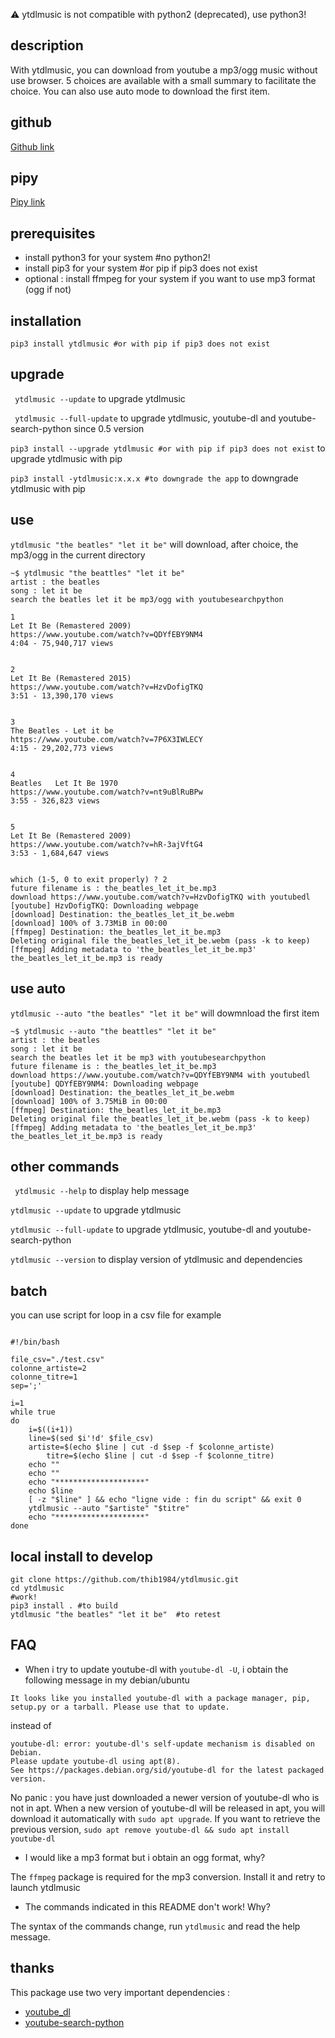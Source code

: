 :warning: ytdlmusic is not compatible with python2 (deprecated), use python3!


## description

With ytdlmusic, you can download from youtube a mp3/ogg music without use browser. 5 choices are available with a small summary to facilitate the choice. You can also use auto mode to download the first item.  

## github

[Github link](https://github.com/thib1984/ytdlmusic/)

## pipy

[Pipy link](https://pypi.org/project/ytdlmusic/)

## prerequisites

- install python3 for your system #no python2!
- install pip3 for your system #or pip if pip3 does not exist
- optional : install ffmpeg for your system if you want to use mp3 format (ogg if not)

## installation

``pip3 install ytdlmusic #or with pip if pip3 does not exist``

## upgrade

`` ytdlmusic --update`` to upgrade ytdlmusic

`` ytdlmusic --full-update`` to upgrade ytdlmusic, youtube-dl and youtube-search-python since 0.5 version

``pip3 install --upgrade ytdlmusic #or with pip if pip3 does not exist`` to upgrade ytdlmusic with pip

``pip3 install -ytdlmusic:x.x.x #to downgrade the app`` to downgrade ytdlmusic with pip
## use

``ytdlmusic "the beatles" "let it be"``
will download, after choice, the mp3/ogg in the current directory

```
~$ ytdlmusic "the beattles" "let it be"
artist : the beatles
song : let it be
search the beatles let it be mp3/ogg with youtubesearchpython

1
Let It Be (Remastered 2009)
https://www.youtube.com/watch?v=QDYfEBY9NM4
4:04 - 75,940,717 views


2
Let It Be (Remastered 2015)
https://www.youtube.com/watch?v=HzvDofigTKQ
3:51 - 13,390,170 views


3
The Beatles - Let it be
https://www.youtube.com/watch?v=7P6X3IWLECY
4:15 - 29,202,773 views


4
Beatles   Let It Be 1970
https://www.youtube.com/watch?v=nt9uBlRuBPw
3:55 - 326,823 views


5
Let It Be (Remastered 2009)
https://www.youtube.com/watch?v=hR-3ajVftG4
3:53 - 1,684,647 views


which (1-5, 0 to exit properly) ? 2
future filename is : the_beatles_let_it_be.mp3
download https://www.youtube.com/watch?v=HzvDofigTKQ with youtubedl
[youtube] HzvDofigTKQ: Downloading webpage
[download] Destination: the_beatles_let_it_be.webm
[download] 100% of 3.73MiB in 00:00
[ffmpeg] Destination: the_beatles_let_it_be.mp3
Deleting original file the_beatles_let_it_be.webm (pass -k to keep)
[ffmpeg] Adding metadata to 'the_beatles_let_it_be.mp3'
the_beatles_let_it_be.mp3 is ready
````

## use auto

``ytdlmusic --auto "the beatles" "let it be"`` 
will dowmnload the first item 

```
~$ ytdlmusic --auto "the beattles" "let it be"
artist : the beatles
song : let it be
search the beatles let it be mp3 with youtubesearchpython
future filename is : the_beatles_let_it_be.mp3
download https://www.youtube.com/watch?v=QDYfEBY9NM4 with youtubedl
[youtube] QDYfEBY9NM4: Downloading webpage
[download] Destination: the_beatles_let_it_be.webm
[download] 100% of 3.75MiB in 00:00
[ffmpeg] Destination: the_beatles_let_it_be.mp3
Deleting original file the_beatles_let_it_be.webm (pass -k to keep)
[ffmpeg] Adding metadata to 'the_beatles_let_it_be.mp3'
the_beatles_let_it_be.mp3 is ready
```

## other commands

`` ytdlmusic --help`` to display help message

`` ytdlmusic --update `` to upgrade ytdlmusic

`` ytdlmusic --full-update `` to upgrade ytdlmusic, youtube-dl and youtube-search-python

`` ytdlmusic --version `` to display version of ytdlmusic and dependencies
## batch

you can use script for loop in a csv file for example 

```

#!/bin/bash

file_csv="./test.csv"
colonne_artiste=2
colonne_titre=1
sep=';'

i=1
while true
do
    i=$((i+1))
    line=$(sed $i'!d' $file_csv)
    artiste=$(echo $line | cut -d $sep -f $colonne_artiste)
        titre=$(echo $line | cut -d $sep -f $colonne_titre)
    echo ""
    echo ""
    echo "********************"
    echo $line
    [ -z "$line" ] && echo "ligne vide : fin du script" && exit 0
    ytdlmusic --auto "$artiste" "$titre"
    echo "********************"
done 

```

## local install to develop

```
git clone https://github.com/thib1984/ytdlmusic.git
cd ytdlmusic 
#work!
pip3 install . #to build
ytdlmusic "the beatles" "let it be"  #to retest
``` 
 
## FAQ

- When i try to update youtube-dl with ``youtube-dl -U``, i obtain the following message in my debian/ubuntu

```
It looks like you installed youtube-dl with a package manager, pip, setup.py or a tarball. Please use that to update.
```

instead of 

```
youtube-dl: error: youtube-dl's self-update mechanism is disabled on Debian.
Please update youtube-dl using apt(8).
See https://packages.debian.org/sid/youtube-dl for the latest packaged version.
```

No panic : you have just downloaded a newer version of youtube-dl who is not in apt. When a new version of youtube-dl will be released in apt, you will download it automatically with ``sudo apt upgrade``. If you want to retrieve the previous version, ``sudo apt remove youtube-dl && sudo apt install youtube-dl``

- I would like a mp3 format but i obtain an ogg format, why?

The ``ffmpeg`` package is required for the mp3 conversion. Install it and retry to launch ytdlmusic

- The commands indicated in this README don't work! Why?

The  syntax of the commands change, run ``ytdlmusic`` and read the help message. 

## thanks

This package use two very important dependencies :
- [youtube_dl](https://pypi.org/project/youtube_dl/)
- [youtube-search-python](https://pypi.org/project/youtube-search-python/)
